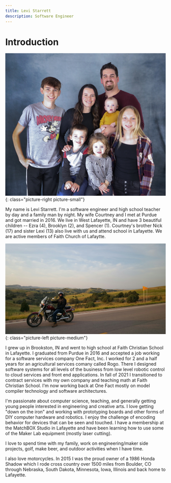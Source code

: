 ```yaml
---
title: Levi Starrett
description: Software Engineer
---
```


# Introduction

![assets/images/purdue.png](assets/images/family.jpg)
{: class="picture-right picture-small"}

My name is Levi Starrett. I'm a software engineer and high school teacher by
day and a family man by night. My wife Courtney and I met at Purdue and got
married in 2016. We live in West Lafayette, IN and have 3 beautiful children --
Ezra (4), Brooklyn (2), and Spencer (1). Courtney's brother Nick (17) and
sister Lexi (13) also live with us and attend school in Lafayette. We are
active members of Faith Church of Lafaytte.

![assets/images/motorcycle.jpg](assets/images/motorcycle.jpg)
{: class="picture-left picture-medium"}

I grew up in Brookston, IN and went to high school at Faith Christian School in
Lafayette. I graduated from Purdue in 2016 and accepted a job working for a
software services company One Fact, Inc. I worked for 2 and a half years for an
agricultural services comany called Rogo. There I designed software systems for
all levels of the business from low level robotic control to cloud services and
front end applications. In fall of 2021 I transitioned to contract services
with my own company and teaching math at Faith Christian School. I'm now
working back at One Fact mostly on model compiler technology and software
architectures.

I'm passionate about computer science, teaching, and generally getting young
people interested in engineering and creative arts. I love getting "down on
the iron" and working with prototyping boards and other forms of DIY computer
hardware and robotics. I enjoy the challenge of encoding behavior for devices
that can be seen and touched. I have a membership at the MatchBOX Studio in
Lafayette and have been learning how to use some of the Maker Lab equipment
(mostly laser cutting).

I love to spend time with my family, work on engineering/maker side projects,
golf, make beer, and outdoor activities when I have time.

I also love motorcycles. In 2015 I was the proud owner of a 1986 Honda Shadow
which I rode cross country over 1500 miles from Boulder, CO through Nebraska,
South Dakota, Minnesota, Iowa, Illinois and back home to Lafayette.
